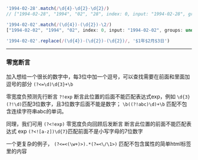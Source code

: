 ```js
'1994-02-28'.match(/\d{4}-\d{2}-\d{2}/)
// ["1994-02-28", "1994", "02", "28", index: 0, input: "1994-02-28", groups: undefined]

'1994-02-02'.match(/(\d{4})-(\d{2})-\2/)
["1994-02-02", "1994", "02", index: 0, input: "1994-02-02", groups: undefined]

'1994-02-02'.replace(/(\d{4})-(\d{2})-(\d{2})/, '$1年$2月$3日')
```

---

### 零宽断言

加入想给一个很长的数字中，每3位中加一个逗号，可以查找需要在前面和里面加逗号的部分 `(?<=\d)\d{3}+\b`

零宽度负预测先行断言 `?!exp` 断言此位置的后面不能匹配表达式exp，例如 `\d{3}(?!\d)`匹配3位数字，且3位数字后面不能是数字； `\b((?!abc)\d)+\b` 匹配不包含连续字符串abc的单词。

同理，我们可用 `(?<!exp)` 零宽度负向回顾后发断言 断言此位置的前面不能匹配表达式 exp `(?<![a-z])\d{7}`匹配前面不是小写字母的7位数字

一个更复杂的例子， `(?<=<(\w+)>).*(?=<\/\1>)` 匹配不包含属性的简单html标签里的内容
